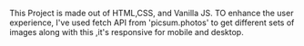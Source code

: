 This Project is made out of HTML,CSS, and Vanilla JS. TO enhance the user experience, I've used fetch API from 'picsum.photos' to get different sets of images along with this ,it's responsive for mobile and desktop.
